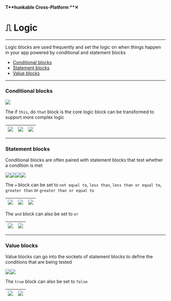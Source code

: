 #### T**hunkable Cross-Platform **✕

# ⎍ Logic

---

Logic blocks are used frequently and set the logic on when things happen in your app powered by conditional and statement blocks

* [Conditional blocks](#conditional-blocks)
* [Statement blocks](#statement-blocks)
* [Value blocks](#value-blocks)

---

### Conditional blocks

![](/assets/blocks-logic-✕-fig-1.png)

The if `this`, do `that` block is the core logic block can be transformed to support more complex logic

| ![](/assets/blocks-logic-✕-fig-8.png) | ![](/assets/blocks-logic-✕-fig-9.png) | ![](/assets/blocks-logic-✕-fig-10.png) |
| :--- | :--- | :--- |


---

### Statement blocks

Conditional blocks are often paired with statement blocks that test whether a condition is met

![](/assets/blocks-logic-✕-fig-2.png)![](/assets/blocks-logic-✕-fig-3.png)![](/assets/blocks-logic-✕-fig-4.png)![](/assets/blocks-logic-✕-fig-7.png)

The `=` block can be set to `not equal to`, `less than`, `less than or equal to`, `greater than` or `greater than or equal to`

| ![](/assets/blocks-logic-✕-fig-11.png) | ![](/assets/blocks-logic-✕-fig-12.png) | ![](/assets/blocks-logic-✕-fig-13.png) |
| :--- | :--- | :--- |


The `and` block can also be set to `or`

| ![](/assets/blocks-logic-✕-fig-14.png) | ![](/assets/blocks-logic-✕-fig-15.png) |
| :--- | :--- |


---

### Value blocks

Value blocks can go into the sockets of statement blocks to define the conditions that are being tested

![](/assets/blocks-logic-✕-fig-5.png)![](/assets/blocks-logic-✕-fig-6.png)

The `true` block can also be set to `false`

| ![](/assets/blocks-logic-✕-fig-16.png) | ![](/assets/blocks-logic-✕-fig-17.png) |
| :--- | :--- |





